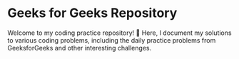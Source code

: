 # Geeks for Geeks Repository

Welcome to my coding practice repository! 🚀 Here, I document my solutions to various coding problems, 
including the daily practice problems from GeeksforGeeks and other interesting challenges.
